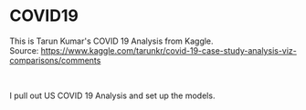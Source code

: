 # COVID19

This is Tarun Kumar's COVID 19 Analysis from Kaggle. <Br>
Source: https://www.kaggle.com/tarunkr/covid-19-case-study-analysis-viz-comparisons/comments
  
  
<BR>
  
I pull out US COVID 19 Analysis and set up the models.
